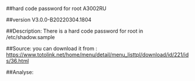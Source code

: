 ##hard code password for root
	A3002RU

##version
	V3.0.0-B20220304.1804

##Description:
	There is a hard code password for root in /etc/shadow.sample

##Source:
	you can download it from : https://www.totolink.net/home/menu/detail/menu_listtpl/download/id/221/ids/36.html

##Analyse:

